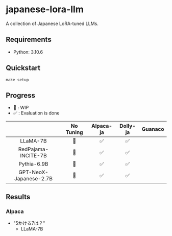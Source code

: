 # japanese-lora-llm
A collection of Japanese LoRA-tuned LLMs.

## Requirements

* Python: 3.10.6

## Quickstart

```
make setup
```

## Progress

* :construction: : WIP
* :white_check_mark: : Evaluation is done

|    |No Tuning|Alpaca-ja|Dolly-ja|Guanaco|
|:--:|:--:|:--:|:--:|:--:|
|LLaMA-7B|:construction: |:white_check_mark: |:white_check_mark: | |
|RedPajama-INCITE-7B|:construction: |:white_check_mark: | :white_check_mark: | |
|Pythia-6.9B|:construction: |:white_check_mark:|:white_check_mark:| |
|GPT-NeoX-Japanese-2.7B|:construction: |:white_check_mark: |:white_check_mark: | |


## Results

### Alpaca

* "5かける7は？"
    * LLaMA-7B